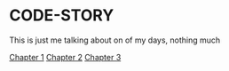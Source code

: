 # CODE-STORY


<html>
  <head>
    <p>This is just me talking about on of my days, nothing much</p>
  </head>
  <body>
    <a href = "part1.html">Chapter 1</a>
    <a href = "part2.html">Chapter 2</a>
    <a href = "part3.html">Chapter 3</a>
  </body>
</html>
